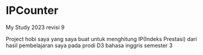 # IPCounter
My Study 2023 revisi 9

Project hobi saya yang saya buat untuk menghitung IP(Indeks Prestasi) dari hasil pembelajaran saya pada prodi D3 bahasa inggris semester 3
